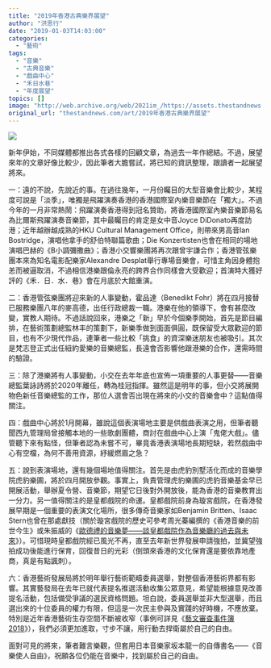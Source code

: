 ```yaml
---
title: "2019年香港古典樂界展望"
author: "洪思行"
date: "2019-01-03T14:03:00"
categories:
  - "藝術"
tags:
  - "音樂"
  - "古典音樂"
  - "戲曲中心"
  - "禾日水巷"
  - "年度展望"
topics: []
image: "http://web.archive.org/web/2021im_/https://assets.thestandnews.com/media/photos/classic-01_Sm7yA.png"
original_url: "thestandnews.com/art/2019年香港古典樂界展望"
---
```

![](http://web.archive.org/web/2021im_/https://assets.thestandnews.com/media/photos/classic-01_Sm7yA.png)

新年伊始，不同媒體都推出各式各樣的回顧文章，為過去一年作總結。不過，展望來年的文章好像比較少，因此筆者大膽嘗試，將已知的資訊整理，跟讀者一起展望將來。

一：遠的不說，先說近的事。在過往幾年，一月份矚目的大型音樂會比較少，某程度可說是「淡季」，唯獨是飛躍演奏香港的香港國際室內樂音樂節在「獨大」。不過今年的一月非常熱鬧：飛躍演奏香港得到冠名贊助，將香港國際室內樂音樂節易名為比爾斯飛躍演奏音樂節，其中最矚目的肯定是女中音Joyce DiDonato再度訪港；近年越辦越成熟的HKU Cultural Management Office，則帶來男高音Ian Bostridge，演唱他拿手的舒伯特聯篇歌曲；Die Konzertisten也會在相同的場地演唱巴赫的《B小調彌撒曲》；香港小交響樂團將再次跟曾宇謙合作；香港管弦樂團本來為知名電影配樂家Alexandre Desplat舉行專場音樂會，可惜主角因身體抱恙而被逼取消，不過相信港樂跟倫永亮的跨界合作同樣會大受歡迎；首演時大獲好評的《禾．日．水．巷》會在月底於大館重演。

二：香港管弦樂團將迎來新的人事變動，霍品達（Benedikt Fohr）將在四月接替已服務樂團八年的麥高德，出任行政總裁一職。港樂在他的領導下，會有甚麼改變，實教人期待。不過話說回來，港樂之「新」早於今個樂季開始，首先是節目編排，在藝術策劃總監林丰的策劃下，新樂季做到面面俱圓，既保留受大眾歡迎的節目，也有不少現代作品，連筆者一些比較「挑食」的資深樂迷朋友也被吸引。其次是梵志登正式出任紐約愛樂的音樂總監，長遠會否影響他跟港樂的合作，還需時間的驗證。

三：除了港樂將有人事變動，小交在去年年底也宣佈一項重要的人事更替——音樂總監葉詠詩將於2020年離任，轉為桂冠指揮。雖然這是明年的事，但小交將展開物色新任音樂總監的工作，那位人選會否出現在將來的小交的音樂會中？這點值得關注。

四：戲曲中心將於1月開幕，雖說這個表演場地主要是供戲曲表演之用，但筆者聽聞西九管理局曾接觸本地的一些歌劇團體，商討在戲曲中心上演「鬼佬大戲」。儘管聽下來有點怪，但筆者認為未嘗不可，畢竟香港表演場地長期短缺，若然戲曲中心有空檔，為何不善用資源，紓緩燃眉之急？

五：說到表演場地，還有幾個場地值得關注。首先是由虎豹別墅活化而成的音樂學院虎豹樂圃，將於四月開放參觀。事實上，負責管理虎豹樂圃的虎豹音樂基金早已開展活動，舉辦夏令營、音樂節，期望它日後對外開放後，能為香港的音樂教育出一分力。另一值得關注的是皇都戲院的命運。皇都戲院前身為璇宮戲院，在香港發展早期是一個重要的表演文化場所，很多傳奇音樂家如Benjamin Britten、Isaac Stern也曾在那處獻技（關於璇宮戲院的歷史可參考周光蓁編撰的《香港音樂的前世今生》或朱振威的《[歐德禮的音樂夢——談皇都戲院作為音樂廳的過去與未來](http://web.archive.org/web/20211229074912/http://www.iatc.com.hk/doc/27978?a=doc&id=90897)》）。可惜現時皇都戲院經已風光不再，直至去年新世界發展申請強拍，並冀望強拍成功後能進行保育，回復昔日的光彩（倒頭來香港的文化保育還是要依靠地產商，真是有點諷刺）。

六：香港藝術發展局將於明年舉行藝術範疇委員選舉，對整個香港藝術界都有影響。其實藝發局在去年已就代表提名推選活動收集公眾意見，希望能根據意見改善提名活動，包括備受爭議的選民資格問題。坦白說，委員選舉並非大型選舉，而且選出來的十位委員的權力有限，但這是一次民主參與及實踐的好時機，不應放棄。特別是近年香港藝術生存空間不斷被收窄（事例可詳見《[藝文審查事件簿2018](../../art/年度回顧-藝文審查事件簿2018/)》），我們必須更加進取，寸步不讓，用行動去捍衛屬於自己的自由。

面對可見的將來，筆者難言樂觀，但套用日本音樂家坂本龍一的自傳書名——《音樂使人自由》，祝願各位仍能在音樂中，找到屬於自己的自由。
